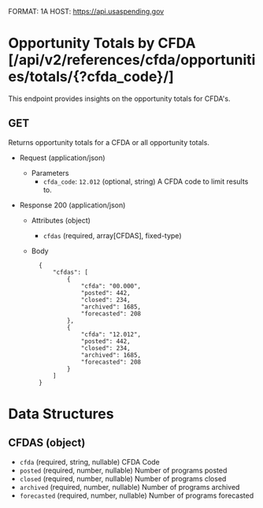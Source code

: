 FORMAT: 1A
HOST: https://api.usaspending.gov

# Opportunity Totals by CFDA [/api/v2/references/cfda/opportunities/totals/{?cfda_code}/]

This endpoint provides insights on the opportunity totals for CFDA's.

## GET

Returns opportunity totals for a CFDA or all opportunity totals.

+ Request (application/json)
    + Parameters
        + `cfda_code`: `12.012` (optional, string)
            A CFDA code to limit results to.

+ Response 200 (application/json)
    + Attributes (object)
        + `cfdas` (required, array[CFDAS], fixed-type)

    + Body

            {
                "cfdas": [
                    {
                        "cfda": "00.000",
                        "posted": 442,
                        "closed": 234,
                        "archived": 1685,
                        "forecasted": 208
                    },
                    {
                        "cfda": "12.012",
                        "posted": 442,
                        "closed": 234,
                        "archived": 1685,
                        "forecasted": 208
                    }
                ]
            }

# Data Structures
## CFDAS (object)
+ `cfda` (required, string, nullable)
    CFDA Code
+ `posted` (required, number, nullable)
    Number of programs posted
+ `closed` (required, number, nullable)
    Number of programs closed
+ `archived` (required, number, nullable)
    Number of programs archived
+ `forecasted` (required, number, nullable)
    Number of programs forecasted
